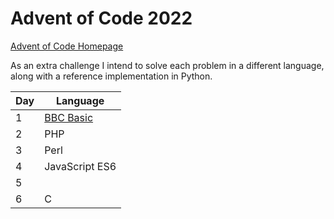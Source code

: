 # Advent of Code 2022

[Advent of Code Homepage](https://adventofcode.com/2022/)

As an extra challenge I intend to solve each problem in a different language,
along with a reference implementation in Python.

| Day | Language                                           |
|-----|----------------------------------------------------|
| 1   | [BBC Basic](https://www.bbcbasic.co.uk/index.html) |
| 2   | PHP                                                |
| 3   | Perl                                               |
| 4   | JavaScript ES6                                     |
| 5   |                                                    |
| 6   | C                                                  |